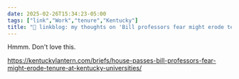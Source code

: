 ```yaml
---
date: 2025-02-26T15:34:23-05:00
tags: ["link","Work","tenure","Kentucky"]
title: "🔗 linkblog: my thoughts on 'Bill professors fear might erode tenure at Kentucky universities passes House • Kentucky Lantern'"
---
```

Hmmm. Don't love this.

https://kentuckylantern.com/briefs/house-passes-bill-professors-fear-might-erode-tenure-at-kentucky-universities/